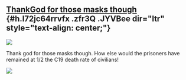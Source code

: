 
[Thank](https://www.google.com/url?q=https%3A%2F%2Fwww.linkedin.com%2Ffeed%2Fupdate%2Furn%3Ali%3Aactivity%3A6670335861772685313%2F&sa=D&sntz=1&usg=AFQjCNHHQXYEbZJNN1lrLJfDbTk1VDZdfw)[G](https://www.google.com/url?q=https%3A%2F%2Fwww.linkedin.com%2Ffeed%2Fupdate%2Furn%3Ali%3Aactivity%3A6670335861772685313%2F&sa=D&sntz=1&usg=AFQjCNHHQXYEbZJNN1lrLJfDbTk1VDZdfw)[od for those masks though](https://www.google.com/url?q=https%3A%2F%2Fwww.linkedin.com%2Ffeed%2Fupdate%2Furn%3Ali%3Aactivity%3A6670335861772685313%2F&sa=D&sntz=1&usg=AFQjCNHHQXYEbZJNN1lrLJfDbTk1VDZdfw) {#h.l72jc64rrvfx .zfr3Q .JYVBee dir="ltr" style="text-align: center;"}
----------------------------------------------------------------------------------------------------------------------------------------------------------------------------------------------------------------------------------------------------------------------------------------------------------------------------------------------------------------------------------------------------------------------------------------------------------------------------------------------------------------------------------------------------------------------------------

[![](https://lh5.googleusercontent.com/S1FzdnZ6IDAPCZC0HSE9_go9EnU6tlQyFspTZNB9ff4jzIcf1LsFCM4JkF8AC5_3SBP7MoNkM_5fPFqn7WXsw7fTBu5ohXZO_elJvAqgzfzg19HbVTo=w1280)](https://www.google.com/url?q=https%3A%2F%2Fredcap.med.usc.edu%2Fsurveys%2F%3Fs%3DJ7KEL4YTKT&sa=D&sntz=1&usg=AFQjCNGgmJPVlIxKzdq9Pd16K5HC0kstRQ)

Thank god for those masks though. How else would the prisoners have
remained at 1/2 the C19 death rate of civilians!

![](https://lh4.googleusercontent.com/0brd6xPWCYq_p1bIbT6j_Q66sNHFIghf5mHSJWeu5wuupK9e4iec3S75vHLjyfm1_20yHXmihNiaQs19EeWs0KfO3gvbKVE2X-6S4VHDX-tfnpzbLG0w=w1280)
